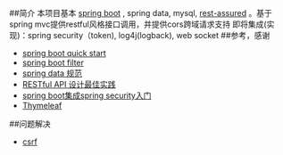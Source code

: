 ##简介
本项目基本 [spring boot](https://github.com/spring-projects/spring-boot) , spring data, mysql, [rest-assured](https://github.com/rest-assured/rest-assured) 。基于spring mvc提供restful风格接口调用，并提供cors跨域请求支持
即将集成(实现)：spring security（token), log4j(logback), web socket
##参考，感谢
* [spring boot quick start](http://projects.spring.io/spring-boot/)
* [spring boot filter](http://www.jianshu.com/p/f317a0ee3ef4)
* [spring data 规范](http://docs.spring.io/spring-data/jpa/docs/1.5.0.RC1/reference/html/jpa.repositories.html#jpa.query-methods)
* [RESTful API 设计最佳实践](http://blog.jobbole.com/41233/)
* [spring boot集成spring security入门](http://blog.didispace.com/springbootsecurity/)
* [Thymeleaf](http://blog.didispace.com/springbootweb/)

##问题解决
* [csrf](http://stackoverflow.com/questions/21128058/invalid-csrf-token-null-was-found-on-the-request-parameter-csrf-or-header)